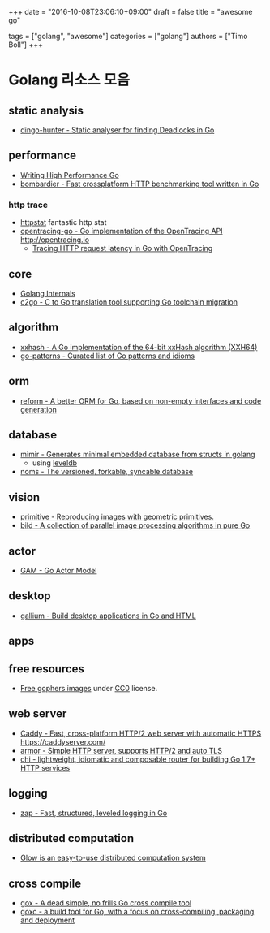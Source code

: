 +++
date = "2016-10-08T23:06:10+09:00"
draft = false
title = "awesome go"

tags = ["golang", "awesome"]
categories = ["golang"]
authors = ["Timo Boll"]
+++

# Golang 리소스 모음

## static analysis

* [dingo-hunter - Static analyser for finding Deadlocks in Go](https://github.com/nickng/dingo-hunter)

## performance

* [Writing High Performance Go](http://go-talks.appspot.com/github.com/davecheney/presentations/writing-high-performance-go.slide)
* [bombardier - Fast crossplatform HTTP benchmarking tool written in Go](https://github.com/codesenberg/bombardier)

### http trace

* [httpstat](https://github.com/davecheney/httpstat) fantastic http stat
* [opentracing-go - Go implementation of the OpenTracing API](https://github.com/opentracing/opentracing-go) http://opentracing.io
  * [Tracing HTTP request latency in Go with OpenTracing](https://medium.com/opentracing/tracing-http-request-latency-in-go-with-opentracing-7cc1282a100a#.8z81nkehv)

## core

* [Golang Internals](http://blog.altoros.com/author/siarhei-matsiukevich)
* [c2go - C to Go translation tool supporting Go toolchain migration](https://github.com/rsc/c2go) 

## algorithm

* [xxhash - A Go implementation of the 64-bit xxHash algorithm (XXH64)](https://github.com/cespare/xxhash)
* [go-patterns - Curated list of Go patterns and idioms](https://github.com/tmrts/go-patterns)

## orm

* [reform - A better ORM for Go, based on non-empty interfaces and code generation](https://github.com/go-reform/reform)

## database

* [mimir - Generates minimal embedded database from structs in golang](https://github.com/microo8/mimir)
  * using [leveldb](https://github.com/syndtr/goleveldb)
* [noms - The versioned, forkable, syncable database](https://github.com/attic-labs/noms)

## vision

* [primitive - Reproducing images with geometric primitives.](https://github.com/fogleman/primitive)
* [bild - A collection of parallel image processing algorithms in pure Go](https://github.com/anthonynsimon/bild)

## actor

* [GAM - Go Actor Model](https://github.com/AsynkronIT/gam)

## desktop

* [gallium - Build desktop applications in Go and HTML](https://github.com/alexflint/gallium)

## apps

## free resources

* [Free gophers images](https://github.com/egonelbre/gophers) under [CC0](https://creativecommons.org/publicdomain/zero/1.0/) license.

## web server

* [Caddy - Fast, cross-platform HTTP/2 web server with automatic HTTPS](https://github.com/mholt/caddy/) https://caddyserver.com/
* [armor - Simple HTTP server, supports HTTP/2 and auto TLS](https://github.com/labstack/armor)
* [chi - lightweight, idiomatic and composable router for building Go 1.7+ HTTP services](https://github.com/pressly/chi)

## logging

* [zap - Fast, structured, leveled logging in Go](https://github.com/uber-go/zap)

## distributed computation

* [Glow is an easy-to-use distributed computation system](https://github.com/chrislusf/glow)

## cross compile

* [gox - A dead simple, no frills Go cross compile tool](https://github.com/mitchellh/gox)
* [goxc - a build tool for Go, with a focus on cross-compiling, packaging and deployment](https://github.com/laher/goxc)
